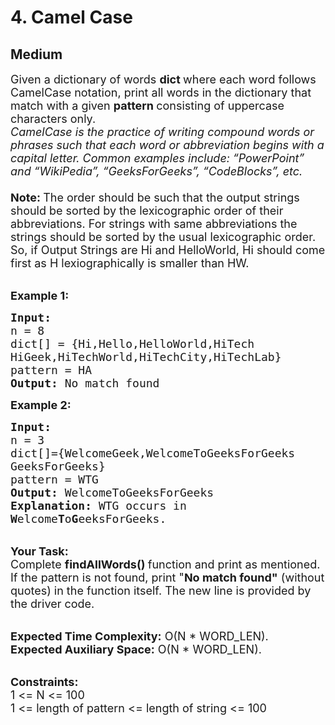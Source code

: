# 4. Camel Case
## Medium 
<div class="problem-statement">
                <p></p><p><span style="font-size:18px">Given a dictionary of words <strong>dict </strong>where each word follows CamelCase notation, print all words in the dictionary that match with a given <strong>pattern </strong>consisting of uppercase characters only.<br>
<em>CamelCase is the practice of writing compound words or phrases such that each word or abbreviation begins with a capital letter. Common examples include: “PowerPoint” and “WikiPedia”, “GeeksForGeeks”, “CodeBlocks”, etc.</em><br>
<br>
<strong>Note: </strong>The order should be such that the output strings should be sorted by the lexicographic order of their abbreviations. For strings with same abbreviations the strings should be sorted by the usual lexicographic order. So, if Output Strings are Hi and HelloWorld, Hi should come first as H lexiographically is smaller than HW.</span></p>

<p><br>
<strong><span style="font-size:18px">Example 1:</span></strong></p>

<pre><strong><span style="font-size:18px">Input:
</span></strong><span style="font-size:18px">n = 8
dict[] = {Hi,Hello,HelloWorld,HiTech
HiGeek,HiTechWorld,HiTechCity,HiTechLab}
pattern = HA
<strong>Output: </strong>No match found</span>
</pre>

<p><strong><span style="font-size:18px">Example 2:</span></strong></p>

<pre><strong><span style="font-size:18px">Input:
</span></strong><span style="font-size:18px">n = 3
dict[]={WelcomeGeek,WelcomeToGeeksForGeeks
GeeksForGeeks}
pattern = WTG
<strong>Output: </strong>WelcomeToGeeksForGeeks<strong>
Explanation: </strong>WTG occurs in
<strong>W</strong>elcome<strong>T</strong>o<strong>G</strong>eeksForGeeks.</span></pre>

<p><br>
<span style="font-size:18px"><strong>Your Task:</strong><br>
Complete <strong>findAllWords()&nbsp;</strong>function and print as mentioned. If the pattern is not found, print "<strong>No match found"</strong> (without quotes) in the function itself. The new line is provided by the driver code.</span></p>

<p><br>
<span style="font-size:18px"><strong>Expected Time Complexity:</strong>&nbsp;O(N * WORD_LEN).<br>
<strong>Expected Auxiliary Space:</strong>&nbsp;O(N * WORD_LEN).</span></p>

<p><br>
<span style="font-size:18px"><strong>Constraints:</strong><br>
1 &lt;= N &lt;= 100<br>
1 &lt;= length of pattern &lt;= length of string &lt;= 100</span></p>
 <p></p>
            </div>